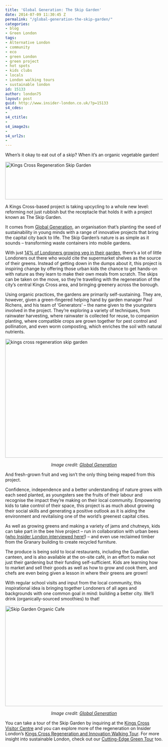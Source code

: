 ```yaml
---
title: 'Global Generation: The Skip Garden'
date: 2014-07-09 11:30:45 Z
permalink: "/global-generation-the-skip-garden/"
categories:
- blog
- Green London
tags:
- Alternative London
- community
- eco
- green London
- green project
- hot spots
- kids clubs
- locals
- London walking tours
- sustainable london
id: 15133
author: london75
layout: post
guid: http://www.insider-london.co.uk/?p=15133
s4_cdes:
- 
s4_ctitle:
- 
s4_image2s:
- 
s4_url2s:
- 
---
```


When’s it okay to eat out of a skip? When it’s an organic vegetable garden!

[<img class="wp-image-15137 size-full aligncenter" src="http://www.insider-london.co.uk/wp-content/uploads/2014/07/skip-garden.jpg_mini.jpg" alt="Kings Cross Regeneration Skip Garden" width="569" height="120" />](http://www.insider-london.co.uk/wp-content/uploads/2014/07/skip-garden.jpg_mini.jpg)

A Kings Cross-based project is taking upcycling to a whole new level: reforming not just rubbish but the receptacle that holds it with a project known as The Skip Garden.

It comes from [Global Generation](http://globalgeneration.org.uk), an organisation that’s planting the seed of sustainability in young minds with a range of innovative projects that bring the capital city back to life. The Skip Garden’s nature is as simple as it sounds &#8211; transforming waste containers into mobile gardens.

With just [14% of Londoners growing veg in their garden](http://www.londoncouncils.gov.uk/), there’s a lot of little Londoners out there who would cite the supermarket shelves as the source of their greens. Instead of getting down in the dumps about it, this project is inspiring change by offering those urban kids the chance to get hands-on with nature as they learn to make their own meals from scratch. The skips can be taken on the move, so they’re travelling with the regeneration of the city’s central Kings Cross area, and bringing greenery across the borough.

Using organic practices, the gardens are primarily self-sustaining. They are, however, given a green-fingered helping hand by garden manager Paul Richens, and his team of ‘Generators’ – the name given to the youngsters involved in the project. They’re exploring a variety of techniques, from rainwater harvesting, where rainwater is collected for reuse, to companion planting, where compatible crops are grown together for pest control and pollination, and even worm composting, which enriches the soil with natural nutrients.

[<img class="size-full wp-image-15145 aligncenter" src="http://www.insider-london.co.uk/wp-content/uploads/2014/07/kings-cross-skip-garden.jpg" alt="kings cross regeneration skip garden" width="569" height="379" />](http://www.insider-london.co.uk/wp-content/uploads/2014/07/kings-cross-skip-garden.jpg)

<p style="text-align: center;">
  <i>Image credit: <a href="http://globalgeneration.org.uk/kings-cross-skip-garden" target="_blank">Global Generation</a></i>
</p>

And fresh-grown fruit and veg isn’t the only thing being reaped from this project.

Confidence, independence and a better understanding of nature grows with each seed planted, as youngsters see the fruits of their labour and recognise the impact they’re making on their local community. Empowering kids to take control of their space, this project is as much about growing their social skills and generating a positive outlook as it is aiding the environment and revitalising one of the world’s greenest capital cities.

As well as growing greens and making a variety of jams and chutneys, kids can take part in the bee hive project – run in collaboration with urban bees ([who Insider London interviewed here!](http://www.insider-london.co.uk/2014/06/27/urban-bees-interview/ "Insider Interview: Urban Bees")) – and even use reclaimed timber from the Granary building to create recycled furniture.

The produce is being sold to local restaurants, including the Guardian canteen, and is also available at the on-site café, in an effort to make not just their gardening but their funding self-sufficient. Kids are learning how to market and sell their goods as well as how to grow and cook them, and chefs are even being given a lesson in where their greens are grown!

With regular school visits and input from the local community, this inspirational idea is bringing together Londoners of all ages and backgrounds with one common goal in mind: building a better city. We’ll drink (organically-sourced smoothies) to that!

[<img class="wp-image-15139 size-full aligncenter" src="http://www.insider-london.co.uk/wp-content/uploads/2014/07/BeFunky_skip-cafe.jpg_mini.jpg" alt="Skip Garden Organic Cafe" width="569" height="320" />](http://www.insider-london.co.uk/wp-content/uploads/2014/07/BeFunky_skip-cafe.jpg_mini.jpg)

<p style="text-align: center;">
  <em>Image credit: <a href="http://globalgeneration.org.uk/kings-cross-skip-garden" target="_blank">Global Generation</a></em>
</p>

You can take a tour of the Skip Garden by inquiring at the [Kings Cross Visitor Centre](http://www.kingscross.co.uk/visit-kings-cross "Kings Cross Visitor Centre") and you can explore more of the regeneration on Insider London&#8217;s [Kings Cross Regeneration and Innovation Walking Tour](http://www.insider-london.co.uk/kings-cross-innovation-tour/). For more insight into sustainable London, check out our [Cutting-Edge Green Tour](http://www.insider-london.co.uk/london-eco-green-sustainable-walking-tour) too.